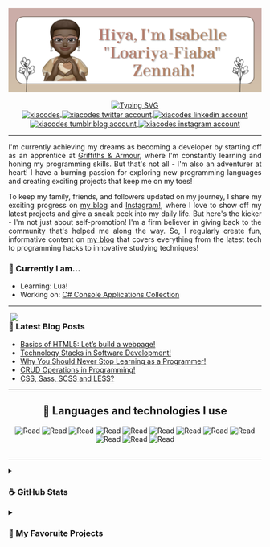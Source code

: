 <p align="center">
  <img width=900 src="profile-banner-1.png" alt="Sublime's custom image"/>
</p>

<div align="center">
	<a href="https://git.io/typing-svg">
		<img width=800 src="https://readme-typing-svg.demolab.com?font=Courier+Prime&weight=700&size=13&pause=1000&color=986056&center=true&vCenter=true&width=435&lines=%F0%9F%92%BB+Learning+and+building+things+that+interest+me!+%F0%9F%99%8C%F0%9F%8F%BE" alt="Typing SVG" />
	</a>
</div>

<!-- The social media badges -->
<div align="center">
  <a href="https://dev.to/xiacodes" target="blank">
    <img align="center" src="https://raw.githubusercontent.com/rahuldkjain/github-profile-readme-generator/master/src/images/icons/Social/devto.svg" alt="xiacodes" height="50" width="40" />
   </a>
   
  <a href="https://twitter.com/xiacodes" target="blank">
    <img align="center" src="https://raw.githubusercontent.com/rahuldkjain/github-profile-readme-generator/master/src/images/icons/Social/twitter.svg" alt="xiacodes twitter account" height="50" width="40" />
    </a>

  <a href="https://linkedin.com/in/isabelle-zennah" target="blank">
    <img align="center" src="https://raw.githubusercontent.com/rahuldkjain/github-profile-readme-generator/master/src/images/icons/Social/linked-in-alt.svg" alt="xiacodes linkedin account" height="30" width="40" />
    </a>
    
  <a href="https://xiacodes.tumblr.com/" target="blank">
    <img align="center" src="https://raw.githubusercontent.com/rahuldkjain/github-profile-readme-generator/master/src/images/icons/Social/tumblr.svg" alt="xiacodes tumblr blog account" height="30" width="40" />
    </a>
    
  <a href="https://instagram.com/_xiacodes_" target="blank">
    <img align="center" src="https://raw.githubusercontent.com/rahuldkjain/github-profile-readme-generator/master/src/images/icons/Social/instagram.svg" alt="xiacodes instagram account" height="35" width="40" />
    </a>
</div>

-------

<p align="justify">
I'm currently achieving my dreams as becoming a developer by starting off as an apprentice at <a href="https://www.griffithsandarmour.com/">Griffiths & Armour</a>, where I'm constantly learning and honing my programming skills. But that's not all - I'm also an adventurer at heart! I have a burning passion for exploring new programming languages and creating exciting projects that keep me on my toes! </p>

<p align="justify">To keep my family, friends, and followers updated on my journey, I share my exciting progress on <a href="https://xiacodes.tumblr.com/">my blog</a> and <a href="https://instagram.com/_xiacodes_">Instagram!</a>, where I love to show off my latest projects and give a sneak peek into my daily life. But here's the kicker - I'm not just about self-promotion! I'm a firm believer in giving back to the community that's helped me along the way. So, I regularly create fun, informative content on <a href="https://xiacodes.tumblr.com/">my blog</a> that covers everything from the latest tech to programming hacks to innovative studying techniques!</p>

<h3>🦔 Currently I am...</h3>
<ul>
<li>Learning: Lua!</li>
<li>Working on: <a href="https://github.com/xiacodes/CSharp-Console-Apps">C# Console Applications Collection</a></li>
</ul>
 
 -----
 
<img width=500 align="right" src="https://github-readme-stats.vercel.app/api?username=xiacodes&theme=moltack&hide_border=false&include_all_commits=false&count_private=true&hide=prs,contribs" />
<h3>🥥 Latest Blog Posts</h3>
<ul>
<li><a href="https://xiacodes.tumblr.com/post/711058789559877632/basics-of-html5-lets-build-a-webpage">Basics of HTML5: Let’s build a webpage!</a></li>
<li><a href="https://xiacodes.tumblr.com/post/710424609689862144/technology-stacks-in-software-development">Technology Stacks in Software Development!</a></li>
<li><a href="https://xiacodes.tumblr.com/post/709792289937080320/why-you-should-never-stop-learning-as-a-programmer">Why You Should Never Stop Learning as a Programmer!</a></li>
<li><a href="https://xiacodes.tumblr.com/post/709258248010842112/crud-operations-in-programming">CRUD Operations in Programming!</a></li>
<li><a href="https://xiacodes.tumblr.com/post/708360967027818496/css-sass-scss-and-less">CSS, Sass, SCSS and LESS?</a></li>
</ul>

-----

<h2 align="center">💼 Languages and technologies I use</h2>
<div align="center">
  <img src="https://img.shields.io/badge/c%23-%23239120.svg?style=for-the-badge&logo=c-sharp&logoColor=white" alt="Read"/> 
  <img src="https://img.shields.io/badge/html5-%23E34F26.svg?style=for-the-badge&logo=html5&logoColor=white" alt="Read"/>
  <img src="https://img.shields.io/badge/css3-%231572B6.svg?style=for-the-badge&logo=css3&logoColor=white" alt="Read"/>
  <img src="https://img.shields.io/badge/javascript-%23323330.svg?style=for-the-badge&logo=javascript&logoColor=%23F7DF1E" alt="Read"/> 
  <img src="https://img.shields.io/badge/python-3670A0?style=for-the-badge&logo=python&logoColor=ffdd54" alt="Read"/>
  <img src="https://img.shields.io/badge/lua-%232C2D72.svg?style=for-the-badge&logo=lua&logoColor=white" alt="Read"/>
  <img src="https://img.shields.io/badge/Microsoft%20SQL%20Sever-CC2927?style=for-the-badge&logo=microsoft%20sql%20server&logoColor=white" alt="Read"/> 
  <img src="https://img.shields.io/badge/.NET-5C2D91?style=for-the-badge&logo=.net&logoColor=white" alt="Read"/>
  <img src="https://img.shields.io/badge/bootstrap-%23563D7C.svg?style=for-the-badge&logo=bootstrap&logoColor=white" alt="Read"/>
   <img src="https://img.shields.io/badge/replit-667881?style=for-the-badge&logo=replit&logoColor=white" alt="Read"/> 
  <img src="https://img.shields.io/badge/Visual_Studio-5C2D91?style=for-the-badge&logo=visual%20studio&logoColor=white" alt="Read"/> 
  <img src="https://img.shields.io/badge/Visual_Studio_Code-0078D4?style=for-the-badge&logo=visual%20studio%20code&logoColor=white" alt="Read"/>
</div>
<br>

------

<details>
  <summary>
    <h3>☕ GitHub Stats</h3>
   </summary>
  <br/>
  <div align="center">
    <a href="https://streak-stats.demolab.com?user=xiacodes&hide_border=true&border_radius=12.7&date_format=j%20M%5B%20Y%5D&background=DFD0BB&currStreakNum=86664F&sideNums=86664F&ring=D5AA8B&fire=6D543E&currStreakLabel=CBAF7F&stroke=774F30">
      <img  alt="xiacodes's GitHub Stats" src="https://streak-stats.demolab.com?user=xiacodes&hide_border=true&border_radius=12.7&date_format=j%20M%5B%20Y%5D&background=DFD0BB&currStreakNum=86664F&sideNums=86664F&ring=D5AA8B&fire=6D543E&currStreakLabel=CBAF7F&stroke=774F30" />
    </a>
	 <a href="https://github.com/anuraghazra/github-readme-stats">
	 	<img height=195 alt="Xiacodes's Top Languages" src="https://denvercoder1-github-readme-stats.vercel.app/api/top-langs/?username=xiacodes&langs_count=8&layout=compact&theme=react&hide_border=true&border_radius=10.7&bg_color=DFD0BB&text_color=4d4036&title_color=86664F&icon_color=4d4036&hide=Jupyter%20Notebook,Roff" height="192px"/>
	</a>
  </div>
  
  <br>
  
   <div align="center">
  	<a href="https://github-profile-trophy.vercel.app/?username=xiacodes&theme=moltack&no-frame=false&no-bg=false&margin-w=4">
		<img src="https://github-profile-trophy.vercel.app/?username=xiacodes&theme=moltack&no-frame=false&no-bg=false&margin-w=4"/>
	</a>
  </div>
</details>

<details>

  <summary>
    <h3>📜 My Favoruite Projects</h3>
   </summary>
  <br/>
  <div align="center">
  	<a href="https://github-readme-stats.vercel.app/api/pin/?username=xiacodes&repo=TumblrTextTint&theme=moltack">
		<img src="https://github-readme-stats.vercel.app/api/pin/?username=xiacodes&repo=TumblrTextTint&theme=moltack"/>
	</a>
	<a href="https://github-readme-stats.vercel.app/api/pin/?username=xiacodes&repo=CSharp-Console-Apps&theme=moltack">
		<img src="https://github-readme-stats.vercel.app/api/pin/?username=xiacodes&repo=CSharp-Console-Apps&theme=moltack"/>
	</a>
	<a href="https://github-readme-stats.vercel.app/api/pin/?username=xiacodes&repo=Py-Story-Generator&theme=moltack">
		<img src="https://github-readme-stats.vercel.app/api/pin/?username=xiacodes&repo=Py-Story-Generator&theme=moltack"/>
	</a>
  </div>

</details>
